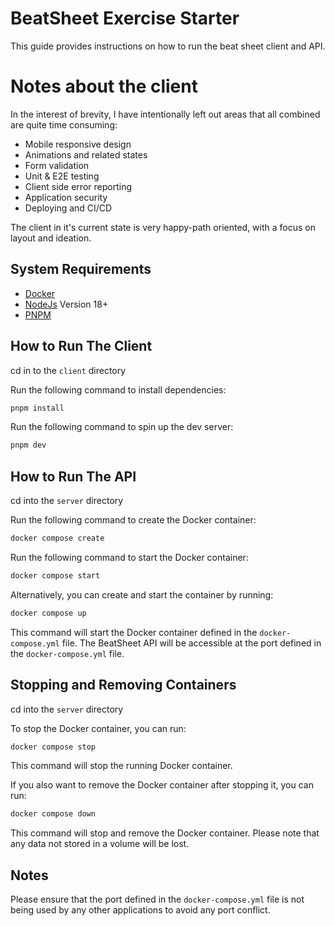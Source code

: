 # BeatSheet Exercise Starter

This guide provides instructions on how to run the beat sheet client and API.

# Notes about the client

In the interest of brevity, I have intentionally left out areas that all combined are quite time consuming:

- Mobile responsive design
- Animations and related states
- Form validation
- Unit & E2E testing
- Client side error reporting
- Application security
- Deploying and CI/CD

The client in it's current state is very happy-path oriented, with a focus on layout and ideation.

## System Requirements

- [Docker](https://www.docker.com/products/docker-desktop)
- [NodeJs](https://nodejs.org/en) Version 18+
- [PNPM](https://pnpm.io/)

## How to Run The Client

cd in to the `client` directory

Run the following command to install dependencies:

```bash
pnpm install
```

Run the following command to spin up the dev server:

```bash
pnpm dev
```

## How to Run The API

cd into the `server` directory

Run the following command to create the Docker container:

```bash
docker compose create
```

Run the following command to start the Docker container:

```bash
docker compose start
```

Alternatively, you can create and start the container by running:

```bash
docker compose up
```

This command will start the Docker container defined in the `docker-compose.yml` file. The BeatSheet API will be accessible at the port defined in the `docker-compose.yml` file.

## Stopping and Removing Containers

cd into the `server` directory

To stop the Docker container, you can run:

```bash
docker compose stop
```

This command will stop the running Docker container.

If you also want to remove the Docker container after stopping it, you can run:

```bash
docker compose down
```

This command will stop and remove the Docker container. Please note that any data not stored in a volume will be lost.

## Notes

Please ensure that the port defined in the `docker-compose.yml` file is not being used by any other applications to avoid any port conflict.
